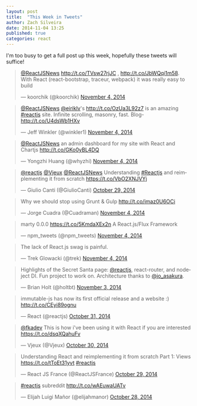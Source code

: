 ```yaml
---
layout: post
title:  "This Week in Tweets"
author: Zach Silveira
date: 2014-11-04 13:25
published: true
categories: react
---
```

I'm too busy to get a full post up this week, hopefully these tweets will suffice!

<script async src="//platform.twitter.com/widgets.js" charset="utf-8"></script>

<blockquote class="twitter-tweet" lang="en"><p><a href="https://twitter.com/ReactJSNews">@ReactJSNews</a> <a href="http://t.co/TVsw27rjJC">http://t.co/TVsw27rjJC</a> , <a href="http://t.co/JbWQqi1m58">http://t.co/JbWQqi1m58</a>. With React (react-bootstrap, traceur, webpack) it was really easy to build</p>&mdash; koorchik (@koorchik) <a href="https://twitter.com/koorchik/status/529619222121697281">November 4, 2014</a></blockquote>

<blockquote class="twitter-tweet" lang="en"><p><a href="https://twitter.com/ReactJSNews">@ReactJSNews</a> <a href="https://twitter.com/eiriklv">@eiriklv</a>&#39;s <a href="http://t.co/OzUa3L92z7">http://t.co/OzUa3L92z7</a> is an amazing <a href="https://twitter.com/hashtag/reactjs?src=hash">#reactjs</a> site. Infinite scrolling, masonry, fast. Blog- <a href="http://t.co/U4dsWb1HXv">http://t.co/U4dsWb1HXv</a></p>&mdash; Jeff Winkler (@winkler1) <a href="https://twitter.com/winkler1/status/529594852745699328">November 4, 2014</a></blockquote>

<blockquote class="twitter-tweet" lang="en"><p><a href="https://twitter.com/ReactJSNews">@ReactJSNews</a> an admin dashboard for my site with React and Chartjs <a href="http://t.co/GKo0yBL4DQ">http://t.co/GKo0yBL4DQ</a></p>&mdash; Yongzhi Huang (@whyzhi) <a href="https://twitter.com/whyzhi/status/529438259731263488">November 4, 2014</a></blockquote>

<blockquote class="twitter-tweet" lang="en"><p><a href="https://twitter.com/reactjs">@reactjs</a> <a href="https://twitter.com/Vjeux">@Vjeux</a> <a href="https://twitter.com/ReactJSNews">@ReactJSNews</a> Understanding <a href="https://twitter.com/hashtag/Reactjs?src=hash">#Reactjs</a> and reimplementing it from scratch <a href="https://t.co/VbO2XNJVYj">https://t.co/VbO2XNJVYj</a></p>&mdash; Giulio Canti (@GiulioCanti) <a href="https://twitter.com/GiulioCanti/status/527437980043313152">October 29, 2014</a></blockquote>

<blockquote class="twitter-tweet" lang="en"><p>Why we should stop using Grunt &amp; Gulp <a href="http://t.co/imaz0U6OCi">http://t.co/imaz0U6OCi</a></p>&mdash; Jorge Cuadra (@Cuadraman) <a href="https://twitter.com/Cuadraman/status/529680621522538496">November 4, 2014</a></blockquote>

<blockquote class="twitter-tweet" lang="en"><p>marty 0.0.0 <a href="https://t.co/5KmdaXEx2n">https://t.co/5KmdaXEx2n</a> A React.js/Flux Framework</p>&mdash; npm_tweets (@npm_tweets) <a href="https://twitter.com/npm_tweets/status/529699730537070592">November 4, 2014</a></blockquote>

<blockquote class="twitter-tweet" lang="en"><p>The lack of React.js swag is painful.</p>&mdash; Trek Glowacki (@trek) <a href="https://twitter.com/trek/status/529620930469707777">November 4, 2014</a></blockquote>

<blockquote class="twitter-tweet" lang="en"><p>Highlights of the Secret Santa page: <a href="https://twitter.com/reactjs">@reactjs</a>, react-router, and nodeject DI. Fun project to work on. Architecture thanks to <a href="https://twitter.com/jo_asakura">@jo_asakura</a>.</p>&mdash; Brian Holt (@holtbt) <a href="https://twitter.com/holtbt/status/529346794442854400">November 3, 2014</a></blockquote>

<blockquote class="twitter-tweet" lang="en"><p>immutable-js has now its first official release and a website :) <a href="http://t.co/CEyi89ognu">http://t.co/CEyi89ognu</a></p>&mdash; React (@reactjs) <a href="https://twitter.com/reactjs/status/528318148676947968">October 31, 2014</a></blockquote>

<blockquote class="twitter-tweet" lang="en"><p><a href="https://twitter.com/fkadev">@fkadev</a> This is how i&#39;ve been using it with React if you are interested <a href="https://t.co/dsqXQahuFv">https://t.co/dsqXQahuFv</a></p>&mdash; Vjeux (@Vjeux) <a href="https://twitter.com/Vjeux/status/527873902761213952">October 30, 2014</a></blockquote>

<blockquote class="twitter-tweet" lang="en"><p>Understanding React and reimplementing it from scratch Part 1: Views&#10;<a href="https://t.co/tToEt31yvt">https://t.co/tToEt31yvt</a>&#10;<a href="https://twitter.com/hashtag/reactjs?src=hash">#reactjs</a></p>&mdash; React JS France (@ReactJSFrance) <a href="https://twitter.com/ReactJSFrance/status/527514410022359041">October 29, 2014</a></blockquote>

<blockquote class="twitter-tweet" lang="en"><p><a href="https://twitter.com/hashtag/reactjs?src=hash">#reactjs</a> subreddit <a href="http://t.co/wAEuwaUATv">http://t.co/wAEuwaUATv</a></p>&mdash; Elijah Luigi Mañor (@elijahmanor) <a href="https://twitter.com/elijahmanor/status/527082569914150912">October 28, 2014</a></blockquote>
